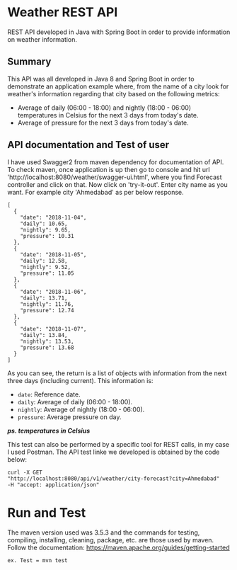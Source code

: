  
# Weather REST API
REST API developed in Java with Spring Boot in order to provide information on weather information.

## Summary

This API was all developed in Java 8 and Spring Boot in order to demonstrate an application example where, from the name of a city look for weather's information regarding that city based on the following metrics:
- Average of daily (06:00 - 18:00) and nightly (18:00 - 06:00) temperatures in Celsius for the next 3 days from today's date.
- Average of pressure for the next 3 days from today's date.

## API documentation and Test of user
I have used Swagger2 from maven dependency for documentation of API.
To check maven, once application is up then go to console and hit url 'http://localhost:8080/weather/swagger-ui.html', where you find Forecast controller and click on that.
Now click on 'try-it-out'. Enter city name as you want.
For example city 'Ahmedabad' as per below response.

```
[
  {
    "date": "2018-11-04",
    "daily": 10.65,
    "nightly": 9.65,
    "pressure": 10.31
  },
  {
    "date": "2018-11-05",
    "daily": 12.58,
    "nightly": 9.52,
    "pressure": 11.05
  },
  {
    "date": "2018-11-06",
    "daily": 13.71,
    "nightly": 11.76,
    "pressure": 12.74
  },
  {
    "date": "2018-11-07",
    "daily": 13.84,
    "nightly": 13.53,
    "pressure": 13.68
  }
]
```
As you can see, the return is a list of objects with information from the next three days (including current). This information is:
- `date`: Reference date.
- `daily`: Average of daily (06:00 - 18:00).
- `nightly`: Average of nightly (18:00 - 06:00).
- `pressure`: Average pressure on day.

**_ps. temperatures in Celsius_**

This test can also be performed by a specific tool for REST calls, in my case I used Postman. The API test linke we developed is obtained by the code below:
```
curl -X GET 
"http://localhost:8080/api/v1/weather/city-forecast?city=Ahmedabad" 
-H "accept: application/json"
```

# Run and Test
The maven version used was 3.5.3 and the commands for testing, compiling, installing, cleaning, package, etc. are those used by maven. Follow the documentation: https://maven.apache.org/guides/getting-started

`ex. Test = mvn test`

